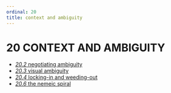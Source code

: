 ```yaml
---
ordinal: 20
title: context and ambiguity
---
```


# 20 CONTEXT AND AMBIGUITY 

<ul><li><a href="http://aurellem.org/minsky/som-20.2.html"><em>20.2</em> negotiating ambiguity</a></li><li><a href="http://aurellem.org/minsky/som-20.3.html"><em>20.3</em> visual ambiguity</a></li><li><a href="http://aurellem.org/minsky/som-20.4.html"><em>20.4</em> locking-in and weeding-out</a></li><li><a href="http://aurellem.org/minsky/som-20.6.html"><em>20.6</em> the nemeic spiral</a></li> <br><br> </ul>